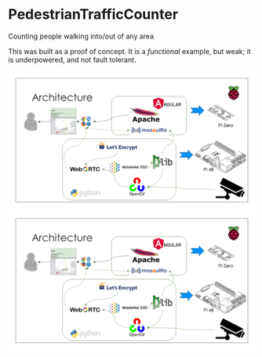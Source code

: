 # PedestrianTrafficCounter
Counting people walking into/out of any area

This was built as a proof of concept. It is a _functional_ example, but weak; it is underpowered, and not fault tolerant.

![environment](assets/Architecture.png)
![environment](https://github.com/gitTinker/PedestrianTrafficCounter/blob/master/Architecture.png)
